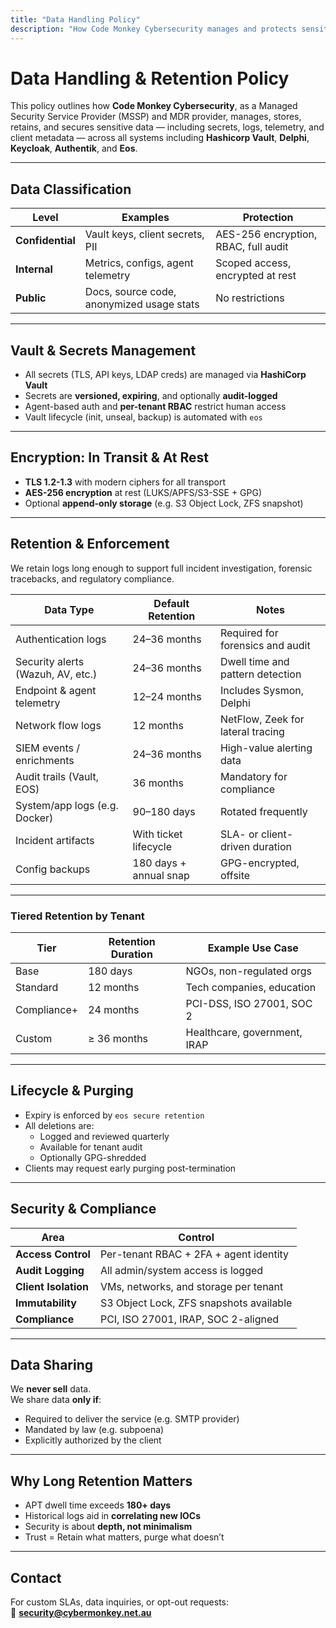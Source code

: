 ```yaml
---
title: "Data Handling Policy"
description: "How Code Monkey Cybersecurity manages and protects sensitive data."
---
```


# Data Handling & Retention Policy

This policy outlines how **Code Monkey Cybersecurity**, as a Managed Security Service Provider (MSSP) and MDR provider, manages, stores, retains, and secures sensitive data — including secrets, logs, telemetry, and client metadata — across all systems including **Hashicorp Vault**, **Delphi**, **Keycloak**, **Authentik**, and **Eos**.

---

## Data Classification

| Level         | Examples                                      | Protection                            |
|---------------|-----------------------------------------------|----------------------------------------|
| **Confidential** | Vault keys, client secrets, PII              | AES-256 encryption, RBAC, full audit   |
| **Internal**     | Metrics, configs, agent telemetry            | Scoped access, encrypted at rest       |
| **Public**       | Docs, source code, anonymized usage stats    | No restrictions                        |

---

## Vault & Secrets Management

- All secrets (TLS, API keys, LDAP creds) are managed via **HashiCorp Vault**
- Secrets are **versioned, expiring**, and optionally **audit-logged**
- Agent-based auth and **per-tenant RBAC** restrict human access
- Vault lifecycle (init, unseal, backup) is automated with `eos`

---

## Encryption: In Transit & At Rest

- **TLS 1.2-1.3** with modern ciphers for all transport
- **AES-256 encryption** at rest (LUKS/APFS/S3-SSE + GPG)
- Optional **append-only storage** (e.g. S3 Object Lock, ZFS snapshot)

---

## Retention & Enforcement

We retain logs long enough to support full incident investigation, forensic tracebacks, and regulatory compliance.

| Data Type                        | Default Retention     | Notes                                 |
|----------------------------------|------------------------|----------------------------------------|
| Authentication logs             | 24–36 months           | Required for forensics and audit       |
| Security alerts (Wazuh, AV, etc.) | 24–36 months          | Dwell time and pattern detection       |
| Endpoint & agent telemetry      | 12–24 months           | Includes Sysmon, Delphi                |
| Network flow logs               | 12 months              | NetFlow, Zeek for lateral tracing      |
| SIEM events / enrichments       | 24–36 months           | High-value alerting data               |
| Audit trails (Vault, EOS)       | 36 months              | Mandatory for compliance               |
| System/app logs (e.g. Docker)   | 90–180 days            | Rotated frequently                     |
| Incident artifacts              | With ticket lifecycle  | SLA- or client-driven duration         |
| Config backups                  | 180 days + annual snap | GPG-encrypted, offsite                 |

---

### Tiered Retention by Tenant

| Tier         | Retention Duration | Example Use Case              |
|--------------|--------------------|-------------------------------|
| Base         | 180 days           | NGOs, non-regulated orgs      |
| Standard     | 12 months          | Tech companies, education     |
| Compliance+  | 24 months          | PCI-DSS, ISO 27001, SOC 2     |
| Custom       | ≥ 36 months        | Healthcare, government, IRAP  |

---

## Lifecycle & Purging

- Expiry is enforced by `eos secure retention`
- All deletions are:
  - Logged and reviewed quarterly
  - Available for tenant audit
  - Optionally GPG-shredded
- Clients may request early purging post-termination

---

## Security & Compliance

| Area               | Control                                 |
|--------------------|------------------------------------------|
| **Access Control** | Per-tenant RBAC + 2FA + agent identity   |
| **Audit Logging**  | All admin/system access is logged        |
| **Client Isolation**| VMs, networks, and storage per tenant    |
| **Immutability**   | S3 Object Lock, ZFS snapshots available  |
| **Compliance**     | PCI, ISO 27001, IRAP, SOC 2-aligned      |

---

## Data Sharing

We **never sell** data.  
We share data **only if**:

- Required to deliver the service (e.g. SMTP provider)
- Mandated by law (e.g. subpoena)
- Explicitly authorized by the client

---

## Why Long Retention Matters

- APT dwell time exceeds **180+ days**
- Historical logs aid in **correlating new IOCs**
- Security is about **depth, not minimalism**
- Trust = Retain what matters, purge what doesn’t

---

## Contact

For custom SLAs, data inquiries, or opt-out requests:  
📧 **security@cybermonkey.net.au**
